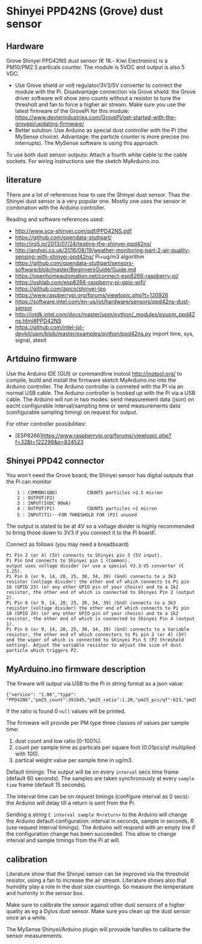 # Shinyei PPD42NS (Grove) dust sensor
## Hardware
Grove Shinyei PPD42NS dust sensor (€ 18.- Kiwi Electronics) is a PM10/PM2.5 particals counter. The module is 5VDC and output is also 5 VDC.
* Use Grove shield or volt regulator/3V3/5V converter to connect the module with the Pi.
Disadvantage connection via Grove shield: the Grove driver software will show zero counts without a resistor to tune the thresholt and fan to force a higher air stream.
Make sure you use the latest firmware of the GrovePi for this module: https://www.dexterindustries.com/GrovePi/get-started-with-the-grovepi/updating-firmware/
* Better solution: Use Arduino as special dust controller with the Pi (the MySense choice). Advantage: the particle counter is more precise (no interrupts). The MySense software is using this approach.

To use both dust sensor outputs: Attach a fourth white cable to the cable sockets. For wiring instructions see the sketch MyArduino.ino.

## literature
There are a lot of references how to use the Shinyei dust sensor. Thas the Shinyei dust sensor is a very popular one. Mostly one uses the sensor in combination with the Arduino controller.

Reading and software references used:
* http://www.sca-shinyei.com/pdf/PPD42NS.pdf
* https://github.com/opendata-stuttgart/
* http://irq5.io/2013/07/24/testing-the-shinyei-ppd42ns/
* http://andypi.co.uk/2016/08/19/weather-monitoring-part-2-air-quality-sensing-with-shinyei-ppd42ns/ Pi+ug/m3 algorithm
* https://github.com/opendata-stuttgart/sensors-software/blob/master/BeginnersGuide/Guide.md
* https://openhomeautomation.net/connect-esp8266-raspberry-pi/
* https://oshlab.com/esp8266-raspberry-pi-gpio-wifi/
* https://github.com/aqicn/shinyei-lpo
* https://www.raspberrypi.org/forums/viewtopic.php?t=120926
* https://software.intel.com/en-us/iot/hardware/sensors/ppd42ns-dust-sensor
* http://iotdk.intel.com/docs/master/upm/python/_modules/pyupm_ppd42ns.html#PPD42NS
* https://github.com/intel-iot-devkit/upm/blob/master/examples/python/ppd42ns.py
import time, sys, signal, atexit

## Artduino firmware
Use the Arduino IDE (GUI) or commandline inotool http://inotool.org/ to compile, build and install the firmware sketch MyArduino.ino into the Arduino controller. The Arduino controller is conneted with the PI via an normal USB cable.
The Arduino controller is hooked up with the Pi via a USB cable. The Arduino will run in two modes: send measurement data (json) on eacht configurable interval/sampling time or send measurements data (configurable sampling timing) on request for output.

For other controller possibilities:
* [ESP8266]https://www.raspberrypi.org/forums/viewtopic.php?f=32&t=122298&p=824523

## Shinyei PPD42 connector
You won't need the Grove board, the Shinyei sensor has digital outputs that the Pi can monitor

```
    1 : COMMON(GND)           COUNTS particles >2.5 micron
    2 : OUTPUT(P2)
    3 : INPUT(5VDC 90mA)
    4 : OUTPUT(P1)            COUNTS particles >1 micron
    5 : INPUT(T1)･･･FOR THRESHOLD FOR [P2] unused
```
The output is stated to be at 4V so a voltage divider is highly recommended to bring those down to 3V3 if you connect it to the Pi board!.

Connect as follows (you may need a breadboard)
```
Pi Pin 2 (or 4) (5V) connects to Shinyei pin 3 (5V input).
Pi Pin Gnd connects to Shinyei pin 1 (Common).
output uses voltage divider (or use a special V3.3-V5 converter (€ 1.25).
Pi Pin 6 (or 9, 14, 20, 25, 30, 34, 39) (Gnd) connects to a 3k3 resistor (voltage divider) the other end of which connects to Pi pin 16 (GPIO 23) (or any other GPIO pin of your choice) and to a 1k2 resistor, the other end of which is connected to Shinyei Pin 2 (output 2).
Pi Pin 6 (or 9, 14, 20, 25, 30, 34, 39) (Gnd) connects to a 3k3 resistor (voltage divider) the other end of which connects to Pi pin 18 (GPIO 24) (or any other GPIO pin of your choice) and to a 1k2 resistor, the other end of which is connected to Shinyei Pin 4 (output 1).
Pi Pin 6 (or 9, 14, 20, 25, 30, 34, 39) (Gnd) connects to a Variable resistor, the other end of which connectors to Pi pin 2 (or 4) (5V) and the wiper of which is connected to Shinyei Pin 5 (P2 threshold setting). Adjust the variable resistor to adjust the size of dust particle which triggers P2.
```
## MyArduino.ino firmware description
The firware will output via USB to the Pi in string format as a json value:
```
{"version": "1.06","type": "PPD42NS","pm25_count":391645,"pm25_ratio":1.20,"pm25_pcs/qf":623,"pm25_ug/m3":0.97,"pm10_count":2035010,"pm10_ratio":6.68,"pm10_pcs/qf":3634,"pm10_ug/m3":5.67}
```
If the ratio is found 0 `null` values will be printed.

The firmware will provide per PM type three classes of values per sample time:
1. dust count and low ratio (0-100%).
2. count per sample time as particals per square foot (0.01pcs/qf multiplied with 100).
3. partical weight value per sample time in ug/m3.

Default timings: The output will be on every `interval` secs time frame (default 60 seconds).
The samples are taken synchronously at every `sample time` frame (default 15 seconds).

The interval time can be on *request* timings (configure interval as 0 secs): the Arduino will delay till a return is sent from the Pi.

Sending a string `C interval sample R<return>` to the Arduino will change the Arduino default configuration: interval in seconds, sample in seconds, R (use request interval timings). The Arduino will respond with an empty line if the configuration change has been succeeded. This allow to change interval and sample timings from the Pi at will.

## calibration
Literature show that the Shinyei sensor can be improved via the threshold resistor, using a fan to increase the air stream.
Literature shows also that humidity play a role in the dust size countings. So measure the temperature and huminity in the sensor box.

Make sure to calibrate the sensor against other dust sensors of a higher quality as eg a Dylos dust sensor. Make sure you clean up the dust sensor once an a while.

The MySense Shinyei/Arduino plugin will provaide handles to calibarte the sensor measurements.

